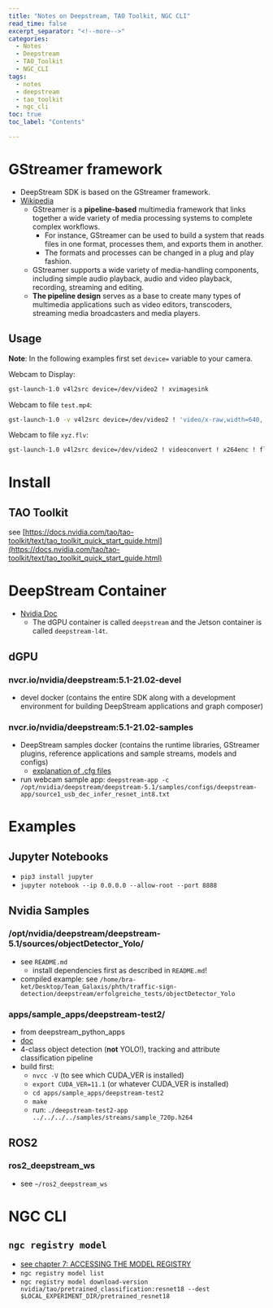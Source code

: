 ```yaml
---
title: "Notes on Deepstream, TAO Toolkit, NGC CLI"
read_time: false
excerpt_separator: "<!--more-->"
categories:
  - Notes
  - Deepstream
  - TAO_Toolkit
  - NGC_CLI
tags:
  - notes
  - deepstream
  - tao_toolkit
  - ngc_cli
toc: true
toc_label: "Contents"

---
```


# GStreamer framework

- DeepStream SDK is based on the GStreamer framework.
- [Wikipedia](https://en.wikipedia.org/wiki/GStreamer)
    - GStreamer is a **pipeline-based** multimedia framework that links together a wide variety of media processing systems to complete complex workflows. 
        - For instance, GStreamer can be used to build a system that reads files in one format, processes them, and exports them in another. 
        - The formats and processes can be changed in a plug and play fashion.
    - GStreamer supports a wide variety of media-handling components, including simple audio playback, audio and video playback, recording, streaming and editing. 
    - **The pipeline design** serves as a base to create many types of multimedia applications such as video editors, transcoders, streaming media broadcasters and media players. 

## Usage

**Note**: In the following examples first set `device=` variable to your camera.

Webcam to Display:
```bash
gst-launch-1.0 v4l2src device=/dev/video2 ! xvimagesink
```

Webcam to file `test.mp4`:
```bash
gst-launch-1.0 -v v4l2src device=/dev/video2 ! 'video/x-raw,width=640, height=480, framerate=30/1, format=YUY2' ! nvvidconv ! 'video/x-raw(memory:NVMM),format=NV12' ! omxh264enc ! qtmux ! filesink location=test.mp4 -e
```

Webcam to file `xyz.flv`:
```bash
gst-launch-1.0 v4l2src device=/dev/video2 ! videoconvert ! x264enc ! flvmux ! filesink location=xyz.flv
```

# Install 

## TAO Toolkit

see [https://docs.nvidia.com/tao/tao-toolkit/text/tao_toolkit_quick_start_guide.html](https://docs.nvidia.com/tao/tao-toolkit/text/tao_toolkit_quick_start_guide.html)

# DeepStream Container

- [Nvidia Doc](https://docs.nvidia.com/metropolis/deepstream/dev-guide/text/DS_docker_containers.html)
    - The dGPU container is called `deepstream` and the Jetson container is called `deepstream-l4t`.

## dGPU

### nvcr.io/nvidia/deepstream:5.1-21.02-devel

- devel docker (contains the entire SDK along with a development environment for building DeepStream applications and graph composer)

### nvcr.io/nvidia/deepstream:5.1-21.02-samples

- DeepStream samples docker (contains the runtime libraries, GStreamer plugins, reference applications and sample streams, models and configs)
    - [explanation of .cfg files](https://docs.nvidia.com/metropolis/deepstream/dev-guide/text/DS_sample_configs_streams.html)
- run webcam sample app: `deepstream-app -c /opt/nvidia/deepstream/deepstream-5.1/samples/configs/deepstream-app/source1_usb_dec_infer_resnet_int8.txt`

# Examples

## Jupyter Notebooks

- `pip3 install jupyter`
- `jupyter notebook --ip 0.0.0.0 --allow-root --port 8888`

## Nvidia Samples

### /opt/nvidia/deepstream/deepstream-5.1/sources/objectDetector_Yolo/

- see `README.md`
    - install dependencies first as described in `README.md`!
- compiled example: see `/home/bra-ket/Desktop/Team_Galaxis/phth/traffic-sign-detection/deepstream/erfolgreiche_tests/objectDetector_Yolo`

### apps/sample_apps/deepstream-test2/

- from deepstream_python_apps
- [doc](https://github.com/NVIDIA-AI-IOT/deepstream_python_apps)
- 4-class object detection (**not** YOLO!), tracking and attribute classification pipeline
- build first: 
    - `nvcc -V` (to see which CUDA_VER is installed)
    - `export CUDA_VER=11.1` (or whatever CUDA_VER is installed)
    - `cd apps/sample_apps/deepstream-test2`
    - `make`
    - run: `./deepstream-test2-app ../../../../samples/streams/sample_720p.h264`

## ROS2

### ros2_deepstream_ws

- see `~/ros2_deepstream_ws`

# NGC CLI

## `ngc registry model`

- [see chapter 7: ACCESSING THE MODEL REGISTRY](https://docs.nvidia.com/ngc/pdf/ngc-catalog-cli-user-guide.pdf)
- `ngc registry model list`
- `ngc registry model download-version nvidia/tao/pretrained_classification:resnet18 --dest $LOCAL_EXPERIMENT_DIR/pretrained_resnet18`
